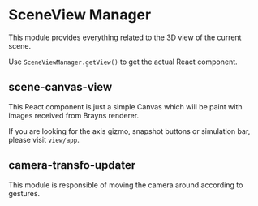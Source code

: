 # SceneView Manager

This module provides everything related to the 3D view of the current scene.

Use `SceneViewManager.getView()` to get the actual React component.

## scene-canvas-view

This React component is just a simple Canvas which will be paint with images
received from Brayns renderer.

If you are looking for the axis gizmo, snapshot buttons or simulation bar,
please visit `view/app`.

## camera-transfo-updater

This module is responsible of moving the camera around according to gestures.
